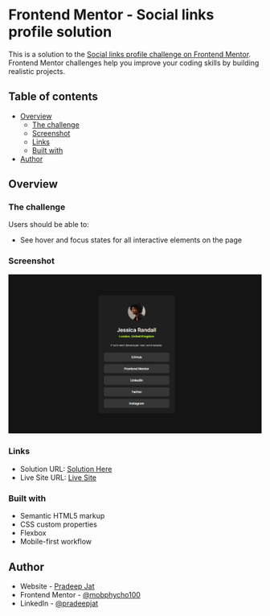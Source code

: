 # Frontend Mentor - Social links profile solution

This is a solution to the [Social links profile challenge on Frontend Mentor](https://www.frontendmentor.io/challenges/social-links-profile-UG32l9m6dQ). Frontend Mentor challenges help you improve your coding skills by building realistic projects. 

## Table of contents

- [Overview](#overview)
  - [The challenge](#the-challenge)
  - [Screenshot](#screenshot)
  - [Links](#links)
  - [Built with](#built-with)
- [Author](#author)


## Overview

### The challenge

Users should be able to:

- See hover and focus states for all interactive elements on the page

### Screenshot

![](./assets/images/screenshot.png)

### Links

- Solution URL: [Solution Here](https://github.com/mobphycho100/Frontend-Mentor-Social-links-profile)
- Live Site URL: [Live Site]()

### Built with

- Semantic HTML5 markup
- CSS custom properties
- Flexbox
- Mobile-first workflow

## Author

- Website - [Pradeep Jat](https://pradeepjat.netlify.app/)
- Frontend Mentor - [@mobphycho100](https://www.frontendmentor.io/profile/mobphycho100)
- LinkedIn - [@pradeepjat](https://www.linkedin.com/in/pradeepjat/)

